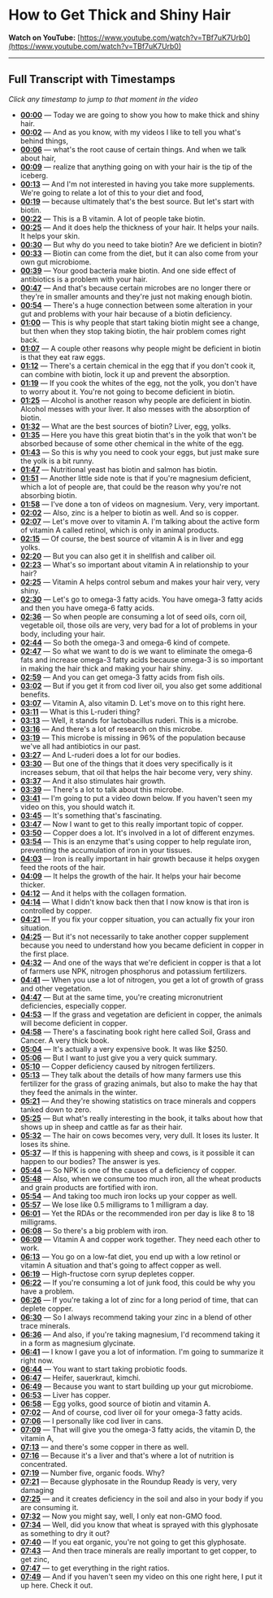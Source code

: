 # How to Get Thick and Shiny Hair

**Watch on YouTube:** [https://www.youtube.com/watch?v=TBf7uK7Urb0](https://www.youtube.com/watch?v=TBf7uK7Urb0)

---

## Full Transcript with Timestamps

*Click any timestamp to jump to that moment in the video*

- **[00:00](https://www.youtube.com/watch?v=TBf7uK7Urb0&t=0s)** — Today we are going to show you how to make thick and shiny hair.
- **[00:02](https://www.youtube.com/watch?v=TBf7uK7Urb0&t=2s)** — And as you know, with my videos I like to tell you what's behind things,
- **[00:06](https://www.youtube.com/watch?v=TBf7uK7Urb0&t=6s)** — what's the root cause of certain things. And when we talk about hair,
- **[00:09](https://www.youtube.com/watch?v=TBf7uK7Urb0&t=9s)** — realize that anything going on with your hair is the tip of the iceberg.
- **[00:13](https://www.youtube.com/watch?v=TBf7uK7Urb0&t=13s)** — And I'm not interested in having you take more supplements. We're going to relate a lot of this to your diet and food,
- **[00:19](https://www.youtube.com/watch?v=TBf7uK7Urb0&t=19s)** — because ultimately that's the best source. But let's start with biotin.
- **[00:22](https://www.youtube.com/watch?v=TBf7uK7Urb0&t=22s)** — This is a B vitamin. A lot of people take biotin.
- **[00:25](https://www.youtube.com/watch?v=TBf7uK7Urb0&t=25s)** — And it does help the thickness of your hair. It helps your nails. It helps your skin.
- **[00:30](https://www.youtube.com/watch?v=TBf7uK7Urb0&t=30s)** — But why do you need to take biotin? Are we deficient in biotin?
- **[00:33](https://www.youtube.com/watch?v=TBf7uK7Urb0&t=33s)** — Biotin can come from the diet, but it can also come from your own gut microbiome.
- **[00:39](https://www.youtube.com/watch?v=TBf7uK7Urb0&t=39s)** — Your good bacteria make biotin. And one side effect of antibiotics is a problem with your hair.
- **[00:47](https://www.youtube.com/watch?v=TBf7uK7Urb0&t=47s)** — And that's because certain microbes are no longer there or they're in smaller amounts and they're just not making enough biotin.
- **[00:54](https://www.youtube.com/watch?v=TBf7uK7Urb0&t=54s)** — There's a huge connection between some alteration in your gut and problems with your hair because of a biotin deficiency.
- **[01:00](https://www.youtube.com/watch?v=TBf7uK7Urb0&t=60s)** — This is why people that start taking biotin might see a change, but then when they stop taking biotin, the hair problem comes right back.
- **[01:07](https://www.youtube.com/watch?v=TBf7uK7Urb0&t=67s)** — A couple other reasons why people might be deficient in biotin is that they eat raw eggs.
- **[01:12](https://www.youtube.com/watch?v=TBf7uK7Urb0&t=72s)** — There's a certain chemical in the egg that if you don't cook it, can combine with biotin, lock it up and prevent the absorption.
- **[01:19](https://www.youtube.com/watch?v=TBf7uK7Urb0&t=79s)** — If you cook the whites of the egg, not the yolk, you don't have to worry about it. You're not going to become deficient in biotin.
- **[01:25](https://www.youtube.com/watch?v=TBf7uK7Urb0&t=85s)** — Alcohol is another reason why people are deficient in biotin. Alcohol messes with your liver. It also messes with the absorption of biotin.
- **[01:32](https://www.youtube.com/watch?v=TBf7uK7Urb0&t=92s)** — What are the best sources of biotin? Liver, egg, yolks.
- **[01:35](https://www.youtube.com/watch?v=TBf7uK7Urb0&t=95s)** — Here you have this great biotin that's in the yolk that won't be absorbed because of some other chemical in the white of the egg.
- **[01:43](https://www.youtube.com/watch?v=TBf7uK7Urb0&t=103s)** — So this is why you need to cook your eggs, but just make sure the yolk is a bit runny.
- **[01:47](https://www.youtube.com/watch?v=TBf7uK7Urb0&t=107s)** — Nutritional yeast has biotin and salmon has biotin.
- **[01:51](https://www.youtube.com/watch?v=TBf7uK7Urb0&t=111s)** — Another little side note is that if you're magnesium deficient, which a lot of people are, that could be the reason why you're not absorbing biotin.
- **[01:58](https://www.youtube.com/watch?v=TBf7uK7Urb0&t=118s)** — I've done a ton of videos on magnesium. Very, very important.
- **[02:02](https://www.youtube.com/watch?v=TBf7uK7Urb0&t=122s)** — Also, zinc is a helper to biotin as well. And so is copper.
- **[02:07](https://www.youtube.com/watch?v=TBf7uK7Urb0&t=127s)** — Let's move over to vitamin A. I'm talking about the active form of vitamin A called retinol, which is only in animal products.
- **[02:15](https://www.youtube.com/watch?v=TBf7uK7Urb0&t=135s)** — Of course, the best source of vitamin A is in liver and egg yolks.
- **[02:20](https://www.youtube.com/watch?v=TBf7uK7Urb0&t=140s)** — But you can also get it in shellfish and caliber oil.
- **[02:23](https://www.youtube.com/watch?v=TBf7uK7Urb0&t=143s)** — What's so important about vitamin A in relationship to your hair?
- **[02:25](https://www.youtube.com/watch?v=TBf7uK7Urb0&t=145s)** — Vitamin A helps control sebum and makes your hair very, very shiny.
- **[02:30](https://www.youtube.com/watch?v=TBf7uK7Urb0&t=150s)** — Let's go to omega-3 fatty acids. You have omega-3 fatty acids and then you have omega-6 fatty acids.
- **[02:36](https://www.youtube.com/watch?v=TBf7uK7Urb0&t=156s)** — So when people are consuming a lot of seed oils, corn oil, vegetable oil, those oils are very, very bad for a lot of problems in your body, including your hair.
- **[02:44](https://www.youtube.com/watch?v=TBf7uK7Urb0&t=164s)** — So both the omega-3 and omega-6 kind of compete.
- **[02:47](https://www.youtube.com/watch?v=TBf7uK7Urb0&t=167s)** — So what we want to do is we want to eliminate the omega-6 fats and increase omega-3 fatty acids because omega-3 is so important in making the hair thick and making your hair shiny.
- **[02:59](https://www.youtube.com/watch?v=TBf7uK7Urb0&t=179s)** — And you can get omega-3 fatty acids from fish oils.
- **[03:02](https://www.youtube.com/watch?v=TBf7uK7Urb0&t=182s)** — But if you get it from cod liver oil, you also get some additional benefits.
- **[03:07](https://www.youtube.com/watch?v=TBf7uK7Urb0&t=187s)** — Vitamin A, also vitamin D. Let's move on to this right here.
- **[03:11](https://www.youtube.com/watch?v=TBf7uK7Urb0&t=191s)** — What is this L-ruderi thing?
- **[03:13](https://www.youtube.com/watch?v=TBf7uK7Urb0&t=193s)** — Well, it stands for lactobacillus ruderi. This is a microbe.
- **[03:16](https://www.youtube.com/watch?v=TBf7uK7Urb0&t=196s)** — And there's a lot of research on this microbe.
- **[03:19](https://www.youtube.com/watch?v=TBf7uK7Urb0&t=199s)** — This microbe is missing in 96% of the population because we've all had antibiotics in our past.
- **[03:27](https://www.youtube.com/watch?v=TBf7uK7Urb0&t=207s)** — And L-ruderi does a lot for our bodies.
- **[03:30](https://www.youtube.com/watch?v=TBf7uK7Urb0&t=210s)** — But one of the things that it does very specifically is it increases sebum, that oil that helps the hair become very, very shiny.
- **[03:37](https://www.youtube.com/watch?v=TBf7uK7Urb0&t=217s)** — And it also stimulates hair growth.
- **[03:39](https://www.youtube.com/watch?v=TBf7uK7Urb0&t=219s)** — There's a lot to talk about this microbe.
- **[03:41](https://www.youtube.com/watch?v=TBf7uK7Urb0&t=221s)** — I'm going to put a video down below. If you haven't seen my video on this, you should watch it.
- **[03:45](https://www.youtube.com/watch?v=TBf7uK7Urb0&t=225s)** — It's something that's fascinating.
- **[03:47](https://www.youtube.com/watch?v=TBf7uK7Urb0&t=227s)** — Now I want to get to this really important topic of copper.
- **[03:50](https://www.youtube.com/watch?v=TBf7uK7Urb0&t=230s)** — Copper does a lot. It's involved in a lot of different enzymes.
- **[03:54](https://www.youtube.com/watch?v=TBf7uK7Urb0&t=234s)** — This is an enzyme that's using copper to help regulate iron, preventing the accumulation of iron in your tissues.
- **[04:03](https://www.youtube.com/watch?v=TBf7uK7Urb0&t=243s)** — Iron is really important in hair growth because it helps oxygen feed the roots of the hair.
- **[04:09](https://www.youtube.com/watch?v=TBf7uK7Urb0&t=249s)** — It helps the growth of the hair. It helps your hair become thicker.
- **[04:12](https://www.youtube.com/watch?v=TBf7uK7Urb0&t=252s)** — And it helps with the collagen formation.
- **[04:14](https://www.youtube.com/watch?v=TBf7uK7Urb0&t=254s)** — What I didn't know back then that I now know is that iron is controlled by copper.
- **[04:21](https://www.youtube.com/watch?v=TBf7uK7Urb0&t=261s)** — If you fix your copper situation, you can actually fix your iron situation.
- **[04:25](https://www.youtube.com/watch?v=TBf7uK7Urb0&t=265s)** — But it's not necessarily to take another copper supplement because you need to understand how you became deficient in copper in the first place.
- **[04:32](https://www.youtube.com/watch?v=TBf7uK7Urb0&t=272s)** — And one of the ways that we're deficient in copper is that a lot of farmers use NPK, nitrogen phosphorus and potassium fertilizers.
- **[04:41](https://www.youtube.com/watch?v=TBf7uK7Urb0&t=281s)** — When you use a lot of nitrogen, you get a lot of growth of grass and other vegetation.
- **[04:47](https://www.youtube.com/watch?v=TBf7uK7Urb0&t=287s)** — But at the same time, you're creating micronutrient deficiencies, especially copper.
- **[04:53](https://www.youtube.com/watch?v=TBf7uK7Urb0&t=293s)** — If the grass and vegetation are deficient in copper, the animals will become deficient in copper.
- **[04:58](https://www.youtube.com/watch?v=TBf7uK7Urb0&t=298s)** — There's a fascinating book right here called Soil, Grass and Cancer. A very thick book.
- **[05:04](https://www.youtube.com/watch?v=TBf7uK7Urb0&t=304s)** — It's actually a very expensive book. It was like $250.
- **[05:06](https://www.youtube.com/watch?v=TBf7uK7Urb0&t=306s)** — But I want to just give you a very quick summary.
- **[05:10](https://www.youtube.com/watch?v=TBf7uK7Urb0&t=310s)** — Copper deficiency caused by nitrogen fertilizers.
- **[05:13](https://www.youtube.com/watch?v=TBf7uK7Urb0&t=313s)** — They talk about the details of how many farmers use this fertilizer for the grass of grazing animals, but also to make the hay that they feed the animals in the winter.
- **[05:21](https://www.youtube.com/watch?v=TBf7uK7Urb0&t=321s)** — And they're showing statistics on trace minerals and coppers tanked down to zero.
- **[05:25](https://www.youtube.com/watch?v=TBf7uK7Urb0&t=325s)** — But what's really interesting in the book, it talks about how that shows up in sheep and cattle as far as their hair.
- **[05:32](https://www.youtube.com/watch?v=TBf7uK7Urb0&t=332s)** — The hair on cows becomes very, very dull. It loses its luster. It loses its shine.
- **[05:37](https://www.youtube.com/watch?v=TBf7uK7Urb0&t=337s)** — If this is happening with sheep and cows, is it possible it can happen to our bodies? The answer is yes.
- **[05:44](https://www.youtube.com/watch?v=TBf7uK7Urb0&t=344s)** — So NPK is one of the causes of a deficiency of copper.
- **[05:48](https://www.youtube.com/watch?v=TBf7uK7Urb0&t=348s)** — Also, when we consume too much iron, all the wheat products and grain products are fortified with iron.
- **[05:54](https://www.youtube.com/watch?v=TBf7uK7Urb0&t=354s)** — And taking too much iron locks up your copper as well.
- **[05:57](https://www.youtube.com/watch?v=TBf7uK7Urb0&t=357s)** — We lose like 0.5 milligrams to 1 milligram a day.
- **[06:01](https://www.youtube.com/watch?v=TBf7uK7Urb0&t=361s)** — Yet the RDAs or the recommended iron per day is like 8 to 18 milligrams.
- **[06:08](https://www.youtube.com/watch?v=TBf7uK7Urb0&t=368s)** — So there's a big problem with iron.
- **[06:09](https://www.youtube.com/watch?v=TBf7uK7Urb0&t=369s)** — Vitamin A and copper work together. They need each other to work.
- **[06:13](https://www.youtube.com/watch?v=TBf7uK7Urb0&t=373s)** — You go on a low-fat diet, you end up with a low retinol or vitamin A situation and that's going to affect copper as well.
- **[06:19](https://www.youtube.com/watch?v=TBf7uK7Urb0&t=379s)** — High-fructose corn syrup depletes copper.
- **[06:22](https://www.youtube.com/watch?v=TBf7uK7Urb0&t=382s)** — If you're consuming a lot of junk food, this could be why you have a problem.
- **[06:26](https://www.youtube.com/watch?v=TBf7uK7Urb0&t=386s)** — If you're taking a lot of zinc for a long period of time, that can deplete copper.
- **[06:30](https://www.youtube.com/watch?v=TBf7uK7Urb0&t=390s)** — So I always recommend taking your zinc in a blend of other trace minerals.
- **[06:36](https://www.youtube.com/watch?v=TBf7uK7Urb0&t=396s)** — And also, if you're taking magnesium, I'd recommend taking it in a form as magnesium glycinate.
- **[06:41](https://www.youtube.com/watch?v=TBf7uK7Urb0&t=401s)** — I know I gave you a lot of information. I'm going to summarize it right now.
- **[06:44](https://www.youtube.com/watch?v=TBf7uK7Urb0&t=404s)** — You want to start taking probiotic foods.
- **[06:47](https://www.youtube.com/watch?v=TBf7uK7Urb0&t=407s)** — Heifer, sauerkraut, kimchi.
- **[06:49](https://www.youtube.com/watch?v=TBf7uK7Urb0&t=409s)** — Because you want to start building up your gut microbiome.
- **[06:53](https://www.youtube.com/watch?v=TBf7uK7Urb0&t=413s)** — Liver has copper.
- **[06:58](https://www.youtube.com/watch?v=TBf7uK7Urb0&t=418s)** — Egg yolks, good source of biotin and vitamin A.
- **[07:02](https://www.youtube.com/watch?v=TBf7uK7Urb0&t=422s)** — And of course, cod liver oil for your omega-3 fatty acids.
- **[07:06](https://www.youtube.com/watch?v=TBf7uK7Urb0&t=426s)** — I personally like cod liver in cans.
- **[07:09](https://www.youtube.com/watch?v=TBf7uK7Urb0&t=429s)** — That will give you the omega-3 fatty acids, the vitamin D, the vitamin A,
- **[07:13](https://www.youtube.com/watch?v=TBf7uK7Urb0&t=433s)** — and there's some copper in there as well.
- **[07:16](https://www.youtube.com/watch?v=TBf7uK7Urb0&t=436s)** — Because it's a liver and that's where a lot of nutrition is concentrated.
- **[07:19](https://www.youtube.com/watch?v=TBf7uK7Urb0&t=439s)** — Number five, organic foods. Why?
- **[07:21](https://www.youtube.com/watch?v=TBf7uK7Urb0&t=441s)** — Because glyphosate in the Roundup Ready is very, very damaging
- **[07:25](https://www.youtube.com/watch?v=TBf7uK7Urb0&t=445s)** — and it creates deficiency in the soil and also in your body if you are consuming it.
- **[07:32](https://www.youtube.com/watch?v=TBf7uK7Urb0&t=452s)** — Now you might say, well, I only eat non-GMO food.
- **[07:34](https://www.youtube.com/watch?v=TBf7uK7Urb0&t=454s)** — Well, did you know that wheat is sprayed with this glyphosate as something to dry it out?
- **[07:40](https://www.youtube.com/watch?v=TBf7uK7Urb0&t=460s)** — If you eat organic, you're not going to get this glyphosate.
- **[07:43](https://www.youtube.com/watch?v=TBf7uK7Urb0&t=463s)** — And then trace minerals are really important to get copper, to get zinc,
- **[07:47](https://www.youtube.com/watch?v=TBf7uK7Urb0&t=467s)** — to get everything in the right ratios.
- **[07:49](https://www.youtube.com/watch?v=TBf7uK7Urb0&t=469s)** — And if you haven't seen my video on this one right here, I put it up here. Check it out.
